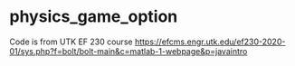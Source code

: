 # physics_game_option

Code is from UTK EF 230 course https://efcms.engr.utk.edu/ef230-2020-01/sys.php?f=bolt/bolt-main&c=matlab-1-webpage&p=javaintro


